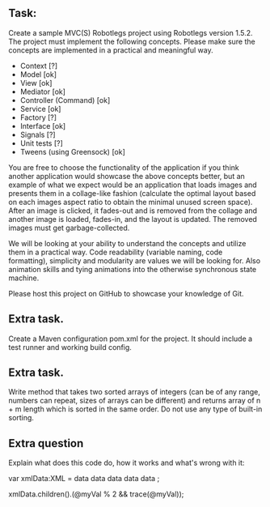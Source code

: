 Task:
-----
Create a sample MVC(S) Robotlegs project using Robotlegs version 1.5.2. The
project must implement the following concepts. Please make sure the concepts
are implemented in a practical and meaningful way.
 * Context [?]
 * Model [ok]
 * View [ok]
 * Mediator [ok]
 * Controller (Command) [ok]
 * Service [ok]
 * Factory [?]
 * Interface [ok]
 * Signals [?]
 * Unit tests [?]
 * Tweens (using Greensock) [ok]

You are free to choose the functionality of the application if you think
another application would showcase the above concepts better, but an example
of what we expect would be an application that loads images and presents them
in a collage-like fashion (calculate the optimal layout based on each images
aspect ratio to obtain the minimal unused screen space). After an image is
clicked, it fades-out and is removed from the collage and another image is
loaded, fades-in, and the layout is updated.
The removed images must get garbage-collected.

We will be looking at your ability to understand the concepts and utilize them
in a practical way. Code readability (variable naming, code formatting),
simplicity and modularity are values we will be looking for. Also animation
skills and tying animations into the otherwise synchronous state machine.

Please host this project on GitHub to showcase your knowledge of Git.

Extra task.
-----------
Create a Maven configuration pom.xml for the project. It should include a test
runner and working build config.

Extra task.
-----------
Write method that takes two sorted arrays of integers (can be of any range,
numbers can repeat, sizes of arrays can be different) and returns array of n + m
length which is sorted in the same order. Do not use any type of built-in sorting.

Extra question
--------------
Explain what does this code do, how it works and what's wrong with it:

var xmlData:XML = 
   <root>
      <node myVal="1">data</node>
      <node myVal="2"> data </node>
      <node myVal="3"> data </node>
      <node myVal="4"> data </node>
      <node myVal="5"> data </node>
   </root>;

xmlData.children().(@myVal % 2 && trace(@myVal));
